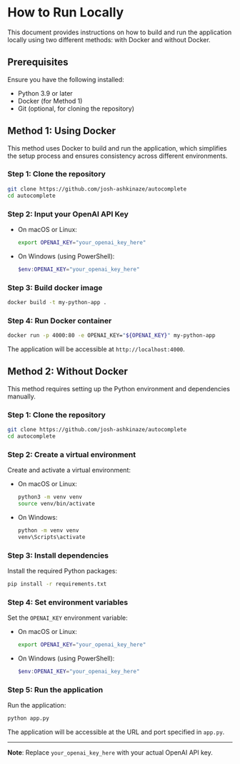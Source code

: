 
# How to Run Locally

This document provides instructions on how to build and run the application locally using two different methods: with Docker and without Docker.

## Prerequisites

Ensure you have the following installed:
- Python 3.9 or later
- Docker (for Method 1)
- Git (optional, for cloning the repository)

## Method 1: Using Docker

This method uses Docker to build and run the application, which simplifies the setup process and ensures consistency across different environments.

### Step 1: Clone the repository

```bash
git clone https://github.com/josh-ashkinaze/autocomplete
cd autocomplete
```

### Step 2: Input your OpenAI API Key

- On macOS or Linux:
  ```bash
  export OPENAI_KEY="your_openai_key_here"
  ```

- On Windows (using PowerShell):
  ```powershell
  $env:OPENAI_KEY="your_openai_key_here"
  ```

### Step 3: Build docker image

```bash
docker build -t my-python-app .
```

### Step 4: Run Docker container

```bash
docker run -p 4000:80 -e OPENAI_KEY="${OPENAI_KEY}" my-python-app
```

The application will be accessible at `http://localhost:4000`.

## Method 2: Without Docker

This method requires setting up the Python environment and dependencies manually.

### Step 1: Clone the repository

```bash
git clone https://github.com/josh-ashkinaze/autocomplete
cd autocomplete
```

### Step 2: Create a virtual environment

Create and activate a virtual environment:

- On macOS or Linux:
  ```bash
  python3 -m venv venv
  source venv/bin/activate
  ```

- On Windows:
  ```cmd
  python -m venv venv
  venv\Scripts\activate
  ```

### Step 3: Install dependencies

Install the required Python packages:

```bash
pip install -r requirements.txt
```

### Step 4: Set environment variables

Set the `OPENAI_KEY` environment variable:

- On macOS or Linux:
  ```bash
  export OPENAI_KEY="your_openai_key_here"
  ```

- On Windows (using PowerShell):
  ```powershell
  $env:OPENAI_KEY="your_openai_key_here"
  ```

### Step 5: Run the application

Run the application:

```bash
python app.py
```

The application will be accessible at the URL and port specified in `app.py`.

---

**Note**: Replace `your_openai_key_here` with your actual OpenAI API key. 